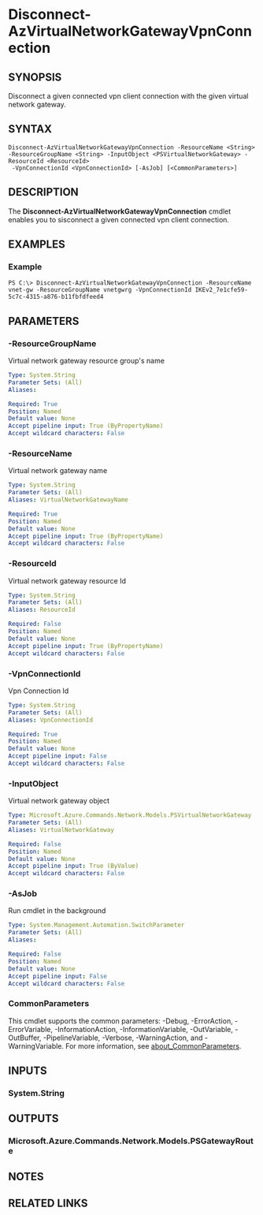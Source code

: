 ﻿---
external help file: Microsoft.Azure.PowerShell.Cmdlets.Network.dll-Help.xml
Module Name: Az.Network
online version: https://docs.microsoft.com/en-us/powershell/module/az.network/disconnect-azvirtualnetworkgatewayvpnconnection
schema: 2.0.0
---

# Disconnect-AzVirtualNetworkGatewayVpnConnection

## SYNOPSIS 
Disconnect a given connected vpn client connection with the given virtual network gateway.

## SYNTAX

```
Disconnect-AzVirtualNetworkGatewayVpnConnection -ResourceName <String> -ResourceGroupName <String> -InputObject <PSVirtualNetworkGateway> -ResourceId <ResourceId>
 -VpnConnectionId <VpnConnectionId> [-AsJob] [<CommonParameters>]
```

## DESCRIPTION
The **Disconnect-AzVirtualNetworkGatewayVpnConnection** cmdlet enables you to sisconnect a given connected vpn client connection.

## EXAMPLES

### Example
```
PS C:\> Disconnect-AzVirtualNetworkGatewayVpnConnection -ResourceName vnet-gw -ResourceGroupName vnetgwrg -VpnConnectionId IKEv2_7e1cfe59-5c7c-4315-a876-b11fbfdfeed4

```

## PARAMETERS

### -ResourceGroupName
Virtual network gateway resource group's name

```yaml
Type: System.String
Parameter Sets: (All)
Aliases:

Required: True
Position: Named
Default value: None
Accept pipeline input: True (ByPropertyName)
Accept wildcard characters: False
```

### -ResourceName
Virtual network gateway name

```yaml
Type: System.String
Parameter Sets: (All)
Aliases: VirtualNetworkGatewayName

Required: True
Position: Named
Default value: None
Accept pipeline input: True (ByPropertyName)
Accept wildcard characters: False
```

### -ResourceId
Virtual network gateway resource Id

```yaml
Type: System.String
Parameter Sets: (All)
Aliases: ResourceId

Required: False
Position: Named
Default value: None
Accept pipeline input: True (ByPropertyName)
Accept wildcard characters: False
```

### -VpnConnectionId
Vpn Connection Id

```yaml
Type: System.String
Parameter Sets: (All)
Aliases: VpnConnectionId

Required: True
Position: Named
Default value: None
Accept pipeline input: False
Accept wildcard characters: False
```

### -InputObject
Virtual network gateway object

```yaml
Type: Microsoft.Azure.Commands.Network.Models.PSVirtualNetworkGateway
Parameter Sets: (All)
Aliases: VirtualNetworkGateway

Required: False
Position: Named
Default value: None
Accept pipeline input: True (ByValue)
Accept wildcard characters: False
```

### -AsJob
Run cmdlet in the background

```yaml
Type: System.Management.Automation.SwitchParameter
Parameter Sets: (All)
Aliases:

Required: False
Position: Named
Default value: None
Accept pipeline input: False
Accept wildcard characters: False
```

### CommonParameters
This cmdlet supports the common parameters: -Debug, -ErrorAction, -ErrorVariable, -InformationAction, -InformationVariable, -OutVariable, -OutBuffer, -PipelineVariable, -Verbose, -WarningAction, and -WarningVariable. For more information, see [about_CommonParameters](http://go.microsoft.com/fwlink/?LinkID=113216).

## INPUTS

### System.String

## OUTPUTS

### Microsoft.Azure.Commands.Network.Models.PSGatewayRoute

## NOTES

## RELATED LINKS
